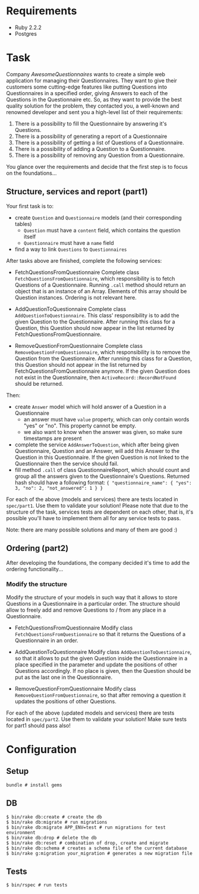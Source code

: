 # Requirements

- Ruby 2.2.2
- Postgres

# Task
Company _AwesomeQuestionnaires_ wants to create a simple web application for managing their Questionnaires.
They want to give their customers some cutting-edge features like putting Questions into Questionnaires
in a specified order, giving Answers to each of the Questions in the Questionnaire etc.
So, as they want to provide the best quality solution for the problem, they contacted you, a well-known and
renowned developer and sent you a high-level list of their requirements:

1. There is a possibility to fill the Questionnaire by answering it's Questions.
1. There is a possibility of generating a report of a Questionnaire
1. There is a possibility of getting a list of Questions of a Questionnaire.
1. There is a possibility of adding a Question to a Questionnaire.
1. There is a possibility of removing any Question from a Questionnaire.

You glance over the requirements and decide that the first step is to focus on the foundations...

## Structure, services and report (part1)

Your first task is to:
* create `Question` and `Questionnaire` models (and their corresponding tables)
  * `Question` must have a `content` field, which contains the question itself
  * `Questionnaire` must have a `name` field
* find a way to link `Questions` to `Questionnaires`

After tasks above are finished, complete the following services:
* FetchQuestionsFromQuestionnaire
Complete class `FetchQuestionsFromQuestionnaire`, which responsibility is to fetch Questions of a Questionnaire.
Running `.call` method should return an object that is an instance of an Array.
Elements of this array should be Question instances. Ordering is not relevant here.

* AddQuestionToQuestionnaire
Complete class `AddQuestionToQuestionnaire`. This class' responsibility is to add the given Question
to the Questionnaire. After running this class for a Question, this Question should now appear
in the list returned by FetchQuestionsFromQuestionnaire.

* RemoveQuestionFromQuestionnaire
Complete class `RemoveQuestionFromQuestionnaire`, which responsibility is to remove
the Question from the Questionnaire. After running this class for a Question, this Question should not appear
in the list returned by FetchQuestionsFromQuestionnaire anymore. If the given Question does not exist in the Questionnaire,
then `ActiveRecord::RecordNotFound` should be returned.

Then:
* create `Answer` model which will hold answer of a Question in a Questionnaire
  * an answer must have `value` property, which can only contain words "yes" or "no". This property cannot be empty.
  * we also want to know when the answer was given, so make sure timestamps are present
* complete the service `AddAnswerToQuestion`, which after being given Questionnaire, Question and an Answer, will
  add this Answer to the Question in this Questionnaire. If the given Question is not linked to the Questionnaire
  then the service should fail.
* fill method `.call` of class QuestionnaireReport, which should count and group all the answers given
  to the Questionnaire's Questions. Returned hash should have a following format:
  `{ "questionnaire_name": { "yes": 3, "no": 2, "not_answered": 1 } }`

For each of the above (models and services) there are tests located in `spec/part1`. Use them to validate your solution!
Please note that due to the structure of the task, services tests are dependent on each other, that is, it's possible
you'll have to implement them all for any service tests to pass.

Note: there are many possible solutions and many of them are good :)

## Ordering (part2)

After developing the foundations, the company decided it's time to add the ordering functionality...

### Modify the structure
Modify the structure of your models in such way that it allows to store Questions in a Questionnaire in a particular order.
The structure should allow to freely add and remove Questions to / from any place in a Questionnaire.

* FetchQuestionsFromQuestionnaire
Modify class `FetchQuestionsFromQuestionnaire` so that it returns the Questions of a Questionnaire in
an order.

* AddQuestionToQuestionnaire
Modify class `AddQuestionToQuestionnaire`, so that it allows to put the given Question
inside the Questionnaire in a place specified in the parameter and update the positions of other Questions accordingly.
If no place is given, then the Question should be put as the last one in the Questionnaire.

* RemoveQuestionFromQuestionnaire
Modify class `RemoveQuestionFromQuestionnaire`, so that after removing a question it updates the positions
of other Questions.

For each of the above (updated models and services) there are tests located in `spec/part2`. Use them to validate your solution!
Make sure tests for part1 should pass also!

# Configuration

## Setup
```
bundle # install gems
```

## DB
```
$ bin/rake db:create # create the db
$ bin/rake db:migrate # run migrations
$ bin/rake db:migrate APP_ENV=test # run migrations for test environment
$ bin/rake db:drop # delete the db
$ bin/rake db:reset # combination of drop, create and migrate
$ bin/rake db:schema # creates a schema file of the current database
$ bin/rake g:migration your_migration # generates a new migration file
```

## Tests
```
$ bin/rspec # run tests
```
